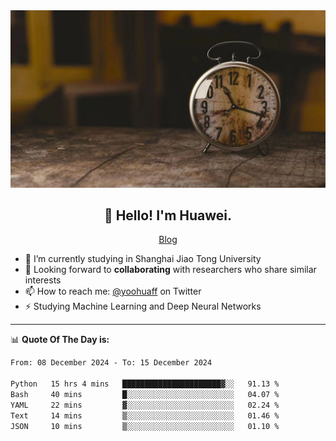 <div align="center">
  <a href="https://github.com/JHW5981">
    <img src="./assets/background.jpg">
  </a>
</div>

<h2 align="center">👋 Hello! I'm Huawei.</h2>
<p align="center">
  <a href="https://blog.csdn.net/Edward__J?spm=1000.2115.3001.5343">Blog</a>
</p>


- 🔭 I’m currently studying in Shanghai Jiao Tong University
- 💬 Looking forward to **collaborating** with researchers who share similar interests
- 📫 How to reach me: [@yoohuaff](https://twitter.com/yoohuaff) on Twitter
- ⚡ Studying Machine Learning and Deep Neural Networks

-------
📊 **Quote Of The Day is:**
<!--START_SECTION:waka-->

```txt
From: 08 December 2024 - To: 15 December 2024

Python   15 hrs 4 mins   ██████████████████████▓░░   91.13 %
Bash     40 mins         █░░░░░░░░░░░░░░░░░░░░░░░░   04.07 %
YAML     22 mins         ▓░░░░░░░░░░░░░░░░░░░░░░░░   02.24 %
Text     14 mins         ▒░░░░░░░░░░░░░░░░░░░░░░░░   01.46 %
JSON     10 mins         ▒░░░░░░░░░░░░░░░░░░░░░░░░   01.10 %
```

<!--END_SECTION:waka-->
